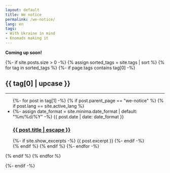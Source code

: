 ```yaml
---
layout: default
title: We notice
permalink: /we-notice/
lang: en
tags:
- With Ukraine in mind
- Knomads making it
---
```


**Coming up soon!**

{%- if site.posts.size > 0 -%}
{% assign sorted_tags = site.tags | sort %}
{% for tag in sorted_tags %}
{%- if page.tags contains tag[0] -%}
<h2>{{ tag[0] | upcase }}</h2>
<hr>
<ul class="post-list">
{%- for post in tag[1] -%}
{% if post.parent_page == "we-notice" %}
{% if post.lang == site.active_lang %}
<li>
{%- assign date_format = site.minima.date_format | default: "%m/%d/%Y" -%}
<span class="post-meta">{{ post.date | date: date_format }}</span>
<h3>
<a class="post-link" href="{{ post.url | relative_url }}">
    {{ post.title | escape }}
</a>
</h3>
{%- if site.show_excerpts -%}
{{ post.excerpt }}
{%- endif -%}
</li>
{% endif %}
{% endif %}
{%- endfor -%}
</ul>
{% endif %}
{% endfor %}


{%- endif -%}
